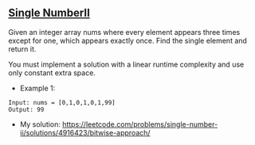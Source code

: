 ## [Single NumberII](https://leetcode.com/problems/single-number-ii/)

Given an integer array nums where every element appears three times except for one, which appears exactly once. Find the single element and return it.

You must implement a solution with a linear runtime complexity and use only constant extra space.

- Example 1:
```
Input: nums = [0,1,0,1,0,1,99]
Output: 99
```

- My solution: https://leetcode.com/problems/single-number-ii/solutions/4916423/bitwise-approach/
